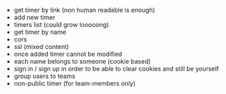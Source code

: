 * get timer by link (non human readable is enough)
* add new timer
* timers list (could grow looooong)
* get timer by name
* cors
* ssl (mixed content)
* once added timer cannot be modified
* each name belongs to someone (cookie based)
* sign in / sign up in order to be able to clear cookies and still be yourself
* group users to teams
* non-public timer (for team-members only)